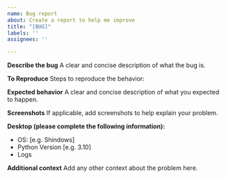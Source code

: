 ```yaml
---
name: Bug report
about: Create a report to help me improve
title: "[BUG]"
labels: ''
assignees: ''

---
```


**Describe the bug**
A clear and concise description of what the bug is.

**To Reproduce**
Steps to reproduce the behavior:

**Expected behavior**
A clear and concise description of what you expected to happen.

**Screenshots**
If applicable, add screenshots to help explain your problem.

**Desktop (please complete the following information):**
 - OS: [e.g. Shindows]
 - Python Version [e.g. 3.10]
 - Logs

**Additional context**
Add any other context about the problem here.
